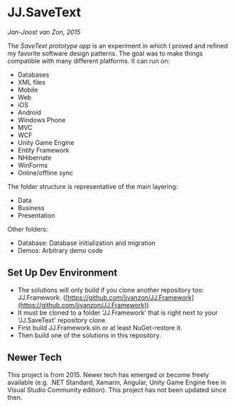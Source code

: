 # JJ.SaveText

*Jan-Joost van Zon, 2015*

The *SaveText prototype app* is an experiment in which I proved and refined my favorite software design patterns.
The goal was to make things compatible with many different platforms. It can run on:

* Databases
* XML files
* Mobile
* Web
* iOS
* Android
* Windows Phone
* MVC
* WCF
* Unity Game Engine
* Entity Framework
* NHibernate
* WinForms
* Online/offline sync

The folder structure is representative of the main layering:

* Data
* Business
* Presentation

Other folders:

* Database: Database initialization and migration
* Demos: Arbitrary demo code

## Set Up Dev Environment

* The solutions will only build if you clone another repository too: JJ.Framework. ([https://github.com/jjvanzon/JJ.Framework](https://github.com/jjvanzon/JJ.Framework))
* It must be cloned  to a folder 'JJ.Framework' that is right next to your 'JJ.SaveText' repository clone.
* First build JJ.Framework.sln or at least NuGet-restore it.
* Then build one of the solutions in this repository.

## Newer Tech

This project is from 2015. Newer tech has emerged or become freely available (e.g. .NET Standard, Xamarin, Angular, Unity Game Engine free in Visual Studio Community edition). This project has not been updated since then.